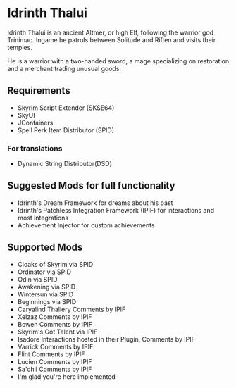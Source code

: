 # Idrinth Thalui

Idrinth Thalui is an ancient Altmer, or high Elf, following the warrior god Trinimac. Ingame he patrols between Solitude and Riften and visits their temples.

He is a warrior with a two-handed sword, a mage specializing on restoration and a merchant trading unusual goods.

## Requirements

- Skyrim Script Extender (SKSE64)
- SkyUI
- JContainers
- Spell Perk Item Distributor (SPID) 

### For translations

- Dynamic String Distributor(DSD)

## Suggested Mods for full functionality

- Idrinth's Dream Framework for dreams about his past
- Idrinth's Patchless Integration Framework (IPIF) for interactions and most integrations
- Achievement Injector for custom achievements

## Supported Mods

- Cloaks of Skyrim via SPID
- Ordinator via SPID
- Odin via SPID
- Awakening via SPID
- Wintersun via SPID
- Beginnings via SPID
- Caryalind Thallery Comments by IPIF
- Xelzaz Comments by IPIF
- Bowen Comments by IPIF
- Skyrim's Got Talent via IPIF
- Isadore Interactions hosted in their Plugin, Comments by IPIF
- Varrick Comments by IPIF
- Flint Comments by IPIF
- Lucien Comments by IPIF
- Sa'chil Comments by IPIF
- I'm glad you're here implemented
